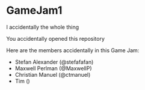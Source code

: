 GameJam1
========

I accidentally the whole thing  
  
You accidentally opened this repository  
  
Here are the members accidentally in this Game Jam:
* Stefan Alexander (@stefafafan)
* Maxwell Perlman (@MaxwellP)
* Christian Manuel (@ctmanuel)
* Tim ()

